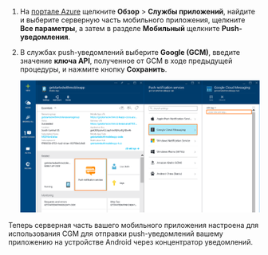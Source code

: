 
1. На [портале Azure](https://azure.portal.com/) щелкните **Обзор** > **Службы приложений**, найдите и выберите серверную часть мобильного приложения, щелкните **Все параметры**, а затем в разделе **Мобильный** щелкните **Push-уведомления**.

2. В службах push-уведомлений выберите **Google (GCM)**, введите значение **ключа API**, полученное от GCM в ходе предыдущей процедуры, и нажмите кнопку **Сохранить**.

    ![Задание ключа GCM API на портале](./media/app-service-mobile-android-configure-push/mobile-push-api-key.png)

Теперь серверная часть вашего мобильного приложения настроена для использования CGM для отправки push-уведомлений вашему приложению на устройстве Android через концентратор уведомлений.

<!-- URLs. -->


<!-- images -->

<!---HONumber=AcomDC_1203_2015-->